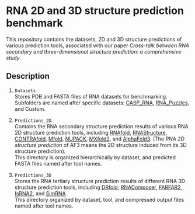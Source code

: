# RNA 2D and 3D structure prediction benchmark

This repository contains the datasets, 2D and 3D structure predictions of various prediction tools, associated with our paper *Cross-talk between RNA secondary and three-dimensional structure prediction: a comprehensive study*.

## Description  

1. `Datasets`  
Stores PDB and FASTA files of RNA datasets for benchmarking.\
Subfolders are named after specific datasets: [CASP_RNA](https://predictioncenter.org/casp15/index.cgi), [RNA_Puzzles](https://www.rnapuzzles.org/), and Custom.  

2. `Predictions_2D`  
Contains the RNA secondary structure prediction results of various RNA 2D structure prediction tools, including
[RNAfold](http://rna.tbi.univie.ac.at/cgi-bin/RNAWebSuite/RNAfold.cgi),
[RNAStructure](https://doi.org/10.1186/1471-2105-11-129),
[CONTRAfold](https://doi.org/10.1093/bioinformatics/btl246),
[Mfold](https://doi.org/10.1093/nar/gkg595),
[NUPACK](https://doi.org/10.1002/jcc.21596),
[MXfold2](https://doi.org/10.1038/s41467-021-21194-4),
and [AlphaFold3](https://github.com/google-deepmind/alphafold3).
(The *RNA 2D structure prediction* of AF3 means the 2D structure induced from its 3D structure prediction).\
This directory is organized hierarchically by dataset, and predicted FASTA files named after tool names.  

3. `Predictions_3D`  
Stores the RNA tertiary structure prediction results of different RNA 3D structure prediction tools, including
[DRfold](https://github.com/leeyang/DRfold),
[RNAComposer](https://rnacomposer.cs.put.poznan.pl/),
[FARFAR2](https://doi.org/10.1016/j.str.2020.05.011),
[IsRNA2](https://10.1021/acs.jpcb.1c07288),
and [SimRNA](https://doi.org/10.1093/nar/gkv1479).\
This directory organized by dataset, tool, and compressed output files named after tool names. 
